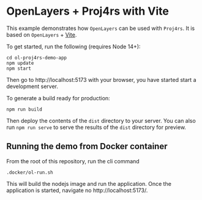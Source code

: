 # OpenLayers + Proj4rs with Vite

This example demonstrates how `OpenLayers` can be used with `Proj4rs`. It is based on `OpenLayers` + [Vite](https://vitejs.dev/).

To get started, run the following (requires Node 14+):

    cd ol-proj4rs-demo-app
    npm update
    npm start

Then go to http://localhost:5173 with your browser, you have started start a development server.

To generate a build ready for production:

    npm run build

Then deploy the contents of the `dist` directory to your server.  You can also run `npm run serve` to serve the results of the `dist` directory for preview.


## Running the demo from Docker container

From the root of this repository, run the cli command 

```
.docker/ol-run.sh
```

This will build the nodejs image and run the application. Once the application
is started, navigate no  http://localhost:5173/.



